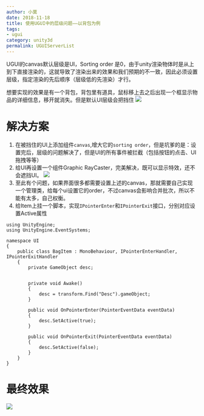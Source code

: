 ```yaml
---
author: 小莫
date: 2018-11-18
title: 使用UGUI中的层级问题——以背包为例
tags:
- ugui
category: unity3d
permalink: UGUIServerList
---
```

UGUI的canvas默认层级是UI，Sorting order 是0，由于unity渲染物体时是从上到下直接渲染的，这就导致了渲染出来的效果和我们预期的不一致，因此必须设置层级，指定渲染的先后顺序（层级低的先渲染）才行。 
<!-- more -->

想要实现的效果是有一个背包，背包里有道具，鼠标移上去之后出现一个框显示物品的详细信息，移开就消失。但是默认UI层级会把挡住
![](https://image.xiaomo.info/unity3d/ugui/bag/mask.png)

# 解决方案
1. 在被挡住的UI上添加组件`canvas`,增大它的`sorting order`，但是坑爹的是：设置完后，层级的问题解决了，但是UI的所有事件被拦截（包括按钮的点击、UI拖拽等等）
2. 给UI再设置一个组件Graphic RayCaster，完美解决，既可以显示特效，还不会遮挡UI。 
![](https://image.xiaomo.info/unity3d/ugui/bag/correct.png)
3. 至此有个问题，如果界面很多都需要设置上述的canvas，那就需要自己实现一个管理类，给每个ui设置它的order，不过canvas会影响合并批次，所以不能有太多，自己权衡。
4. 给Item上挂一个脚本，实现`IPointerEnter`和`IPointerExit`接口，分别对应设置Active属性

```
using UnityEngine;
using UnityEngine.EventSystems;

namespace UI
{
    public class BagItem : MonoBehaviour, IPointerEnterHandler, IPointerExitHandler
    {
        private GameObject desc;


        private void Awake()
        {
            desc = transform.Find("Desc").gameObject;
        }

        public void OnPointerEnter(PointerEventData eventData)
        {
            desc.SetActive(true);
        }

        public void OnPointerExit(PointerEventData eventData)
        {
            desc.SetActive(false);
        }
    }
}

```


# 最终效果
![](https://image.xiaomo.info/unity3d/ugui/bag/bag.gif)





